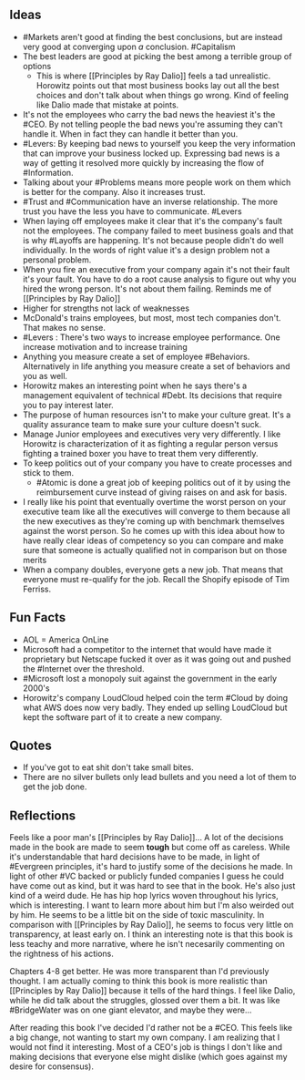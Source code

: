 ## Ideas
- #Markets aren't good at finding the best conclusions, but are instead very good at converging upon _a_ conclusion. #Capitalism
- The best leaders are good at picking the best among a terrible group of options
	- This is where [[Principles by Ray Dalio]] feels a tad unrealistic. Horowitz points out that most business books lay out all the best choices and don't talk about when things go wrong. Kind of feeling like Dalio made that mistake at points. 
- It's not the employees who carry the bad news the heaviest it's the #CEO. By not telling people the bad news you're assuming they can't handle it. When in fact they can handle it better than you.
- #Levers: By keeping bad news to yourself you keep the very information that can improve your business locked up. Expressing bad news is a way of getting it resolved more quickly by increasing the flow of #Information.
- Talking about your #Problems means more people work on them which is better for the company. Also it increases trust. 
- #Trust and #Communication have an inverse relationship. The more trust you have the less you have to communicate. #Levers 
- When laying off employees make it clear that it's the company's fault not the employees. The company failed to meet business goals and that is why #Layoffs are happening. It's not because people didn't do well individually. In the words of right value it's a design problem not a personal problem.
- When you fire an executive from your company again it's not their fault it's your fault. You have to do a root cause analysis to figure out why you hired the wrong person. It's not about them failing. Reminds me of [[Principles by Ray Dalio]]
- Higher for strengths not lack of weaknesses
- McDonald's trains employees, but most, most tech companies don't. That makes no sense.
- #Levers : There's two ways to increase employee performance. One increase motivation and to increase training
- Anything you measure create a set of employee #Behaviors. Alternatively in life anything you measure create a set of behaviors and you as well.
- Horowitz makes an interesting point when he says there's a management equivalent of technical #Debt. Its decisions that require you to pay interest later.
- The purpose of human resources isn't to make your culture great. It's a quality assurance team to make sure your culture doesn't suck.
- Manage Junior employees and executives very very differently. I like Horowitz is characterization of it as fighting a regular person versus fighting a trained boxer you have to treat them very differently.
- To keep politics out of your company you have to create processes and stick to them.
	- #Atomic is done a great job of keeping politics out of it by using the reimbursement curve instead of giving raises on and ask for basis.
- I really like his point that eventually overtime the worst person on your executive team like all the executives will converge to them because all the new executives as they're coming up with benchmark themselves against the worst person. So he comes up with this idea about how to have really clear ideas of competency so you can compare and make sure that someone is actually qualified not in comparison but on those merits
- When a company doubles, everyone gets a new job. That means that everyone must re-qualify for the job. Recall the Shopify episode of Tim Ferriss.


## Fun Facts
- AOL = America OnLine
- Microsoft had a competitor to the internet that would have made it proprietary but Netscape fucked it over as it was going out and pushed the #Internet over the threshold. 
- #Microsoft lost a monopoly suit against the government in the early 2000's
- Horowitz's company LoudCloud helped coin the term #Cloud by doing what AWS does now very badly. They ended up selling LoudCloud but kept the software part of it to create a new company. 

## Quotes
- If you've got to eat shit don't take small bites.
- There are no silver bullets only lead bullets and you need a lot of them to get the job done.


## Reflections
Feels like a poor man's [[Principles by Ray Dalio]]... A lot of the decisions made in the book are made to seem **tough** but come off as careless. While it's understandable that hard decisions have to be made, in light of #Evergreen principles, it's hard to justify some of the decisions he made. In light of other #VC backed or publicly funded companies I guess he could have come out as kind, but it was hard to see that in the book. He's also just kind of a weird dude. He has hip hop lyrics woven throughout his lyrics, which is interesting. I want to learn more about him but I'm also weirded out by him. He seems to be a little bit on the side of toxic masculinity. In comparison with [[Principles by Ray Dalio]], he seems to focus very little on transparency, at least early on. I think an interesting note is that this book is less teachy and more narrative, where he isn't necesarily commenting on the rightness of his actions. 

Chapters 4-8 get better. He was more transparent than I'd previously thought. I am actually coming to think this book is more realistic than [[Principles by Ray Dalio]] because it tells of the hard things. I feel like Dalio, while he did talk about the struggles, glossed over them a bit. It was like #BridgeWater was on one giant elevator, and maybe they were...

After reading this book I've decided I'd rather not be a #CEO. This feels like a big change, not wanting to start my own company. I am realizing that I would not find it interesting. Most of a CEO's job is things I don't like and making decisions that everyone else might dislike (which goes against my desire for consensus).